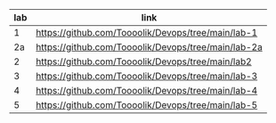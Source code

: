|lab |link|
|---|---|
|  1  | https://github.com/Toooolik/Devops/tree/main/lab-1 |
|  2a | https://github.com/Toooolik/Devops/tree/main/lab-2a |
| 2 | https://github.com/Toooolik/Devops/tree/main/lab2 |
| 3 | https://github.com/Toooolik/Devops/tree/main/lab-3 |
| 4 | https://github.com/Toooolik/Devops/tree/main/lab-4 |
| 5 | https://github.com/Toooolik/Devops/tree/main/lab-5 |
